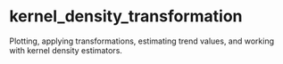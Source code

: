 # kernel_density_transformation
Plotting, applying transformations, estimating trend values, and working with kernel density estimators. 
